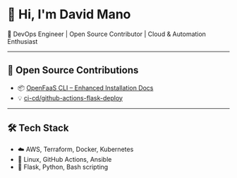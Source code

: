
# 👋 Hi, I'm David Mano

🎯 DevOps Engineer | Open Source Contributor | Cloud & Automation Enthusiast

---

## 🚀 Open Source Contributions

- 📦 [OpenFaaS CLI – Enhanced Installation Docs](https://github.com/openfaas/faas-cli/pulls?q=is%3Apr+author%3Adavidmano)
- 💡 [ci-cd/github-actions-flask-deploy](https://github.com/tungbq/devops-project/pulls?q=is%3Apr+author%3Adavidmano)

---

## 🛠️ Tech Stack
- ☁️ AWS, Terraform, Docker, Kubernetes
- 🔧 Linux, GitHub Actions, Ansible
- 🧪 Flask, Python, Bash scripting
